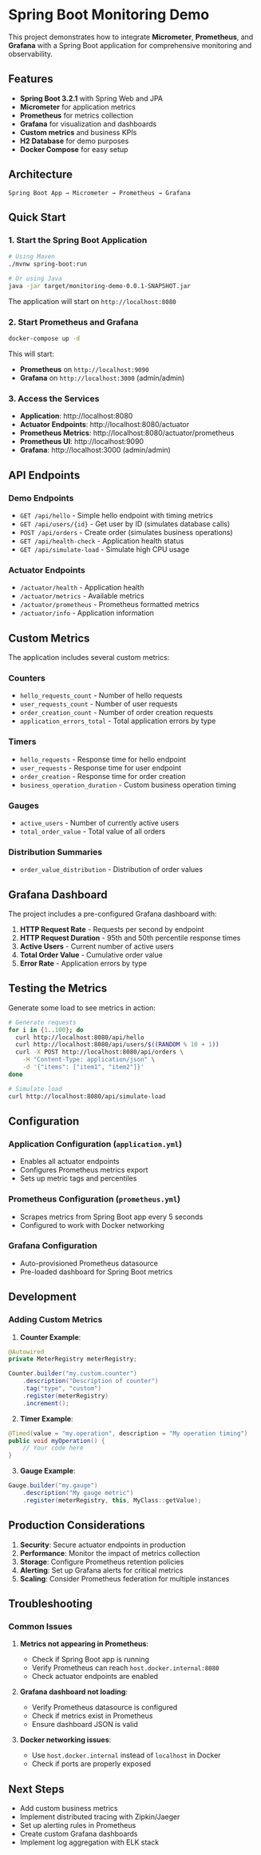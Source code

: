 # Spring Boot Monitoring Demo

This project demonstrates how to integrate **Micrometer**, **Prometheus**, and **Grafana** with a Spring Boot application for comprehensive monitoring and observability.

## Features

- **Spring Boot 3.2.1** with Spring Web and JPA
- **Micrometer** for application metrics
- **Prometheus** for metrics collection
- **Grafana** for visualization and dashboards
- **Custom metrics** and business KPIs
- **H2 Database** for demo purposes
- **Docker Compose** for easy setup

## Architecture

```
Spring Boot App → Micrometer → Prometheus → Grafana
```

## Quick Start

### 1. Start the Spring Boot Application

```bash
# Using Maven
./mvnw spring-boot:run

# Or using Java
java -jar target/monitoring-demo-0.0.1-SNAPSHOT.jar
```

The application will start on `http://localhost:8080`

### 2. Start Prometheus and Grafana

```bash
docker-compose up -d
```

This will start:
- **Prometheus** on `http://localhost:9090`
- **Grafana** on `http://localhost:3000` (admin/admin)

### 3. Access the Services

- **Application**: http://localhost:8080
- **Actuator Endpoints**: http://localhost:8080/actuator
- **Prometheus Metrics**: http://localhost:8080/actuator/prometheus
- **Prometheus UI**: http://localhost:9090
- **Grafana**: http://localhost:3000 (admin/admin)

## API Endpoints

### Demo Endpoints
- `GET /api/hello` - Simple hello endpoint with timing metrics
- `GET /api/users/{id}` - Get user by ID (simulates database calls)
- `POST /api/orders` - Create order (simulates business operations)
- `GET /api/health-check` - Application health status
- `GET /api/simulate-load` - Simulate high CPU usage

### Actuator Endpoints
- `/actuator/health` - Application health
- `/actuator/metrics` - Available metrics
- `/actuator/prometheus` - Prometheus formatted metrics
- `/actuator/info` - Application information

## Custom Metrics

The application includes several custom metrics:

### Counters
- `hello_requests_count` - Number of hello requests
- `user_requests_count` - Number of user requests
- `order_creation_count` - Number of order creation requests
- `application_errors_total` - Total application errors by type

### Timers
- `hello_requests` - Response time for hello endpoint
- `user_requests` - Response time for user endpoint
- `order_creation` - Response time for order creation
- `business_operation_duration` - Custom business operation timing

### Gauges
- `active_users` - Number of currently active users
- `total_order_value` - Total value of all orders

### Distribution Summaries
- `order_value_distribution` - Distribution of order values

## Grafana Dashboard

The project includes a pre-configured Grafana dashboard with:

1. **HTTP Request Rate** - Requests per second by endpoint
2. **HTTP Request Duration** - 95th and 50th percentile response times
3. **Active Users** - Current number of active users
4. **Total Order Value** - Cumulative order value
5. **Error Rate** - Application errors by type

## Testing the Metrics

Generate some load to see metrics in action:

```bash
# Generate requests
for i in {1..100}; do
  curl http://localhost:8080/api/hello
  curl http://localhost:8080/api/users/$((RANDOM % 10 + 1))
  curl -X POST http://localhost:8080/api/orders \
    -H "Content-Type: application/json" \
    -d '{"items": ["item1", "item2"]}'
done

# Simulate load
curl http://localhost:8080/api/simulate-load
```

## Configuration

### Application Configuration (`application.yml`)
- Enables all actuator endpoints
- Configures Prometheus metrics export
- Sets up metric tags and percentiles

### Prometheus Configuration (`prometheus.yml`)
- Scrapes metrics from Spring Boot app every 5 seconds
- Configured to work with Docker networking

### Grafana Configuration
- Auto-provisioned Prometheus datasource
- Pre-loaded dashboard for Spring Boot metrics

## Development

### Adding Custom Metrics

1. **Counter Example**:
```java
@Autowired
private MeterRegistry meterRegistry;

Counter.builder("my.custom.counter")
    .description("Description of counter")
    .tag("type", "custom")
    .register(meterRegistry)
    .increment();
```

2. **Timer Example**:
```java
@Timed(value = "my.operation", description = "My operation timing")
public void myOperation() {
    // Your code here
}
```

3. **Gauge Example**:
```java
Gauge.builder("my.gauge")
    .description("My gauge metric")
    .register(meterRegistry, this, MyClass::getValue);
```

## Production Considerations

1. **Security**: Secure actuator endpoints in production
2. **Performance**: Monitor the impact of metrics collection
3. **Storage**: Configure Prometheus retention policies
4. **Alerting**: Set up Grafana alerts for critical metrics
5. **Scaling**: Consider Prometheus federation for multiple instances

## Troubleshooting

### Common Issues

1. **Metrics not appearing in Prometheus**:
   - Check if Spring Boot app is running
   - Verify Prometheus can reach `host.docker.internal:8080`
   - Check actuator endpoints are enabled

2. **Grafana dashboard not loading**:
   - Verify Prometheus datasource is configured
   - Check if metrics exist in Prometheus
   - Ensure dashboard JSON is valid

3. **Docker networking issues**:
   - Use `host.docker.internal` instead of `localhost` in Docker
   - Check if ports are properly exposed

## Next Steps

- Add custom business metrics
- Implement distributed tracing with Zipkin/Jaeger
- Set up alerting rules in Prometheus
- Create custom Grafana dashboards
- Implement log aggregation with ELK stack